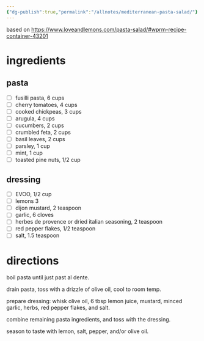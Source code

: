 ```yaml
---
{"dg-publish":true,"permalink":"/allnotes/mediterranean-pasta-salad/"}
---
```



based on https://www.loveandlemons.com/pasta-salad/#wprm-recipe-container-43201



# ingredients

## pasta
- [ ] fusilli pasta, 6 cups
- [ ] cherry tomatoes, 4 cups
- [ ] cooked chickpeas, 3 cups
- [ ] arugula, 4 cups
- [ ] cucumbers, 2 cups
- [ ] crumbled feta, 2 cups
- [ ] basil leaves, 2 cups
- [ ] parsley, 1 cup
- [ ] mint, 1 cup
- [ ] toasted pine nuts, 1/2 cup

## dressing
- [ ] EVOO, 1/2 cup
- [ ] lemons 3
- [ ] dijon mustard, 2 teaspoon
- [ ] garlic, 6 cloves
- [ ] herbes de provence or dried italian seasoning, 2 teaspoon
- [ ] red pepper flakes, 1/2 teaspoon
- [ ] salt, 1.5 teaspoon

# directions

boil pasta until just past al dente.

drain pasta, toss with a drizzle of olive oil, cool to room temp.

prepare dressing:  whisk olive oil, 6 tbsp lemon juice, mustard, minced garlic, herbs, red pepper flakes, and salt.

combine remaining pasta ingredients, and toss with the dressing.

season to taste with lemon, salt, pepper, and/or olive oil.



